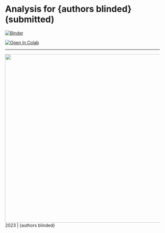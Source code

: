 Analysis for {authors blinded} (submitted)
=============================================


[![Binder](https://mybinder.org/badge_logo.svg)](https://mybinder.org/v2/gh/nomcomm/communication_teacher_nlg/HEAD)

[![Open In Colab](https://colab.research.google.com/assets/colab-badge.svg)](https://colab.research.google.com/github/nomcomm/communication_teacher_nlg/)


***

<img align="right" width=550px src=data/explainer_fig.png> 





2023 | {authors blinded} 
